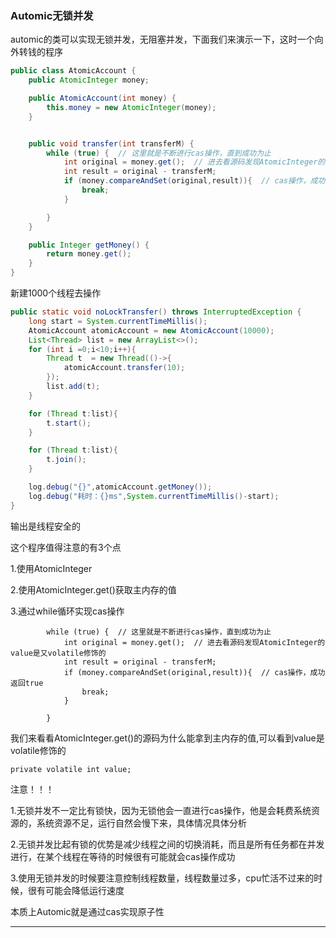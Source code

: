 ### Automic无锁并发

automic的类可以实现无锁并发，无阻塞并发，下面我们来演示一下，这时一个向外转钱的程序

```java
public class AtomicAccount {
    public AtomicInteger money;

    public AtomicAccount(int money) {
        this.money = new AtomicInteger(money);
    }


    public void transfer(int transferM) {
        while (true) {  // 这里就是不断进行cas操作，直到成功为止
            int original = money.get();  // 进去看源码发现AtomicInteger的value是又volatile修饰的
            int result = original - transferM;
            if (money.compareAndSet(original,result)){  // cas操作，成功返回true
                break;
            }

        }
    }

    public Integer getMoney() {
        return money.get();
    }
}
```

新建1000个线程去操作

```java
public static void noLockTransfer() throws InterruptedException {
    long start = System.currentTimeMillis();
    AtomicAccount atomicAccount = new AtomicAccount(10000);
    List<Thread> list = new ArrayList<>();
    for (int i =0;i<10;i++){
        Thread t  = new Thread(()->{
            atomicAccount.transfer(10);
        });
        list.add(t);
    }

    for (Thread t:list){
        t.start();
    }

    for (Thread t:list){
        t.join();
    }

    log.debug("{}",atomicAccount.getMoney());
    log.debug("耗时：{}ms",System.currentTimeMillis()-start);
}
```

输出是线程安全的

这个程序值得注意的有3个点

1.使用AtomicInteger

2.使用AtomicInteger.get()获取主内存的值

3.通过while循环实现cas操作

```
        while (true) {  // 这里就是不断进行cas操作，直到成功为止
            int original = money.get();  // 进去看源码发现AtomicInteger的value是又volatile修饰的
            int result = original - transferM;
            if (money.compareAndSet(original,result)){  // cas操作，成功返回true
                break;
            }

        }
```



我们来看看AtomicInteger.get()的源码为什么能拿到主内存的值,可以看到value是volatile修饰的

```
private volatile int value;
```



注意！！！

1.无锁并发不一定比有锁快，因为无锁他会一直进行cas操作，他是会耗费系统资源的，系统资源不足，运行自然会慢下来，具体情况具体分析

2.无锁并发比起有锁的优势是减少线程之间的切换消耗，而且是所有任务都在并发进行，在某个线程在等待的时候很有可能就会cas操作成功

3.使用无锁并发的时候要注意控制线程数量，线程数量过多，cpu忙活不过来的时候，很有可能会降低运行速度



本质上Automic就是通过cas实现原子性

---

#### 
